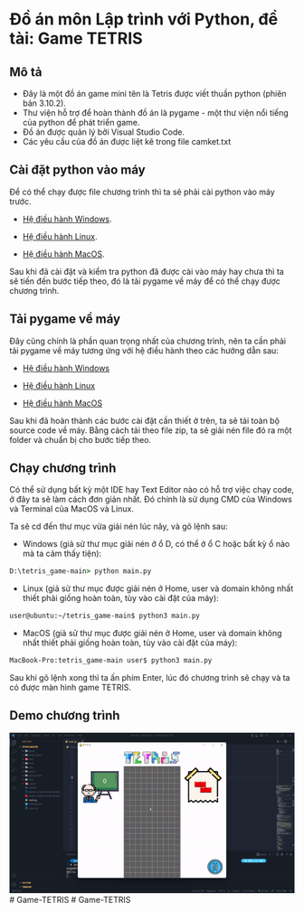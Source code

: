 # Đồ án môn Lập trình với Python, đề tài: Game TETRIS

## Mô tả
- Đây là một đồ án game mini tên là Tetris được viết thuần python (phiên bản 3.10.2).
- Thư viện hỗ trợ để hoàn thành đồ án là pygame - một thư viện nổi tiếng của python để phát triển game.
- Đồ án được quản lý bởi Visual Studio Code.
- Các yêu cầu của đồ án được liệt kê trong file camket.txt

## Cài đặt python vào máy
Để có thể chạy được file chương trình thì ta sẽ phải cài python vào máy trước.

- [Hệ điều hành Windows](https://www.geeksforgeeks.org/how-to-install-python-on-windows/).

- [Hệ điều hành Linux](https://www.geeksforgeeks.org/how-to-install-python-on-linux/).

- [Hệ điều hành MacOS](https://www.geeksforgeeks.org/how-to-download-and-install-python-latest-version-on-macos-mac-os-x/).

Sau khi đã cài đặt và kiểm tra python đã được cài vào máy hay chưa thì ta sẽ tiến đến bước tiếp theo, đó là tải pygame về máy để có thể chạy được chương trình.

## Tải pygame về máy

Đây cũng chính là phần quan trọng nhất của chương trình, nên ta cần phải tải pygame về máy tương ứng với hệ điều hành theo các hướng dẫn sau:

- [Hệ điều hành Windows](https://www.geeksforgeeks.org/how-to-install-pygame-in-windows/)

- [Hệ điều hành Linux](https://www.geeksforgeeks.org/install-pygame-in-linux/)

- [Hệ điều hành MacOS](https://www.geeksforgeeks.org/install-pygame-in-macos/)

Sau khi đã hoàn thành các bước cài đặt cần thiết ở trên, ta sẽ tải toàn bộ source code về máy. Bằng cách tải theo file zip, ta sẽ giải nén file đó ra một folder và chuẩn bị cho bước tiếp theo.

## Chạy chương trình

Có thể sử dụng bất kỳ một IDE hay Text Editor nào có hỗ trợ việc chạy code, ở đây ta sẽ làm cách đơn giản nhất. Đó chính là sử dụng CMD của Windows và Terminal của MacOS và Linux.

Ta sẽ cd đến thư mục vừa giải nén lúc nãy, và gõ lệnh sau:

- Windows (giả sử thư mục giải nén ở ổ D, có thể ở ổ C hoặc bất kỳ ổ nào mà ta cảm thấy tiện): 
```cmd
D:\tetris_game-main> python main.py
```
- Linux (giả sử thư mục được giải nén ở Home, user và domain không nhất thiết phải giống hoàn toàn, tùy vào cài đặt của máy): 
```bash
user@ubuntu:~/tetris_game-main$ python3 main.py
```
- MacOS (giả sử thư mục được giải nén ở Home, user và domain không nhất thiết phải giống hoàn toàn, tùy vào cài đặt của máy):
```bash
MacBook-Pro:tetris_game-main user$ python3 main.py
```

Sau khi gõ lệnh xong thì ta ấn phím Enter, lúc đó chương trình sẽ chạy và ta có được màn hình game TETRIS.

## Demo chương trình

![image](gif/1.gif)
#   G a m e - T E T R I S 
 
 #   G a m e - T E T R I S 
 
 